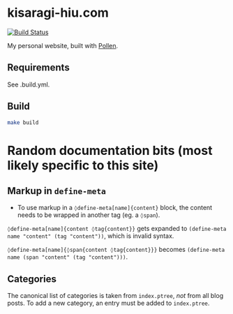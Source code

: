 # kisaragi-hiu.com

[![Build Status](https://travis-ci.org/kisaragi-hiu/kisaragi-hiu.com.svg?branch=source)](https://travis-ci.org/kisaragi-hiu/kisaragi-hiu.com)

My personal website, built with [Pollen](https://github.com/mbutterick/pollen).

## Requirements

See .build.yml.

## Build

```sh
make build
```

# Random documentation bits (most likely specific to this site)

## Markup in `define-meta`

- To use markup in a `◊define-meta[name]{content}` block, the content needs to be wrapped in another tag (eg. a `◊span`).

`◊define-meta[name]{content ◊tag{content}}` gets expanded to `(define-meta name "content" (tag "content"))`, which is invalid syntax.

`◊define-meta[name]{◊span{content ◊tag{content}}}` becomes `(define-meta name (span "content" (tag "content")))`.

## Categories

The canonical list of categories is taken from `index.ptree`, *not* from all blog posts. To add a new category, an entry must be added to `index.ptree`.
